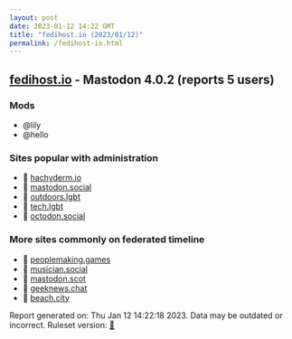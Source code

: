 ```yaml
---
layout: post
date: 2023-01-12 14:22 GMT
title: "fedihost.io (2023/01/12)"
permalink: /fedihost-io.html
---
```


## [fedihost.io](https://fedihost.io) - Mastodon 4.0.2 (reports 5 users)

### Mods
 * @lily
 * @hello

### Sites popular with administration

* 🐘 [hachyderm.io](/hachyderm-io.html)
* 🐘 [mastodon.social](/mastodon-social.html)
* 🐘 [outdoors.lgbt](/outdoors-lgbt.html)
* 🐘 [tech.lgbt](/tech-lgbt.html)
* 🐘 [octodon.social](/octodon-social.html)

### More sites commonly on federated timeline

* 🐘 [peoplemaking.games](/peoplemaking-games.html)
* 🐘 [musician.social](/musician-social.html)
* 🐘 [mastodon.scot](/mastodon-scot.html)
* 🐘 [geeknews.chat](/geeknews-chat.html)
* 🐘 [beach.city](/beach-city.html)

Report generated on: Thu Jan 12 14:22:18 2023. Data may be outdated or incorrect.
Ruleset version: [🧁](/version-cupcake)
